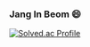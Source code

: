 ### Jang In Beom 😄

[![Solved.ac Profile](http://mazassumnida.wtf/api/v2/generate_badge?boj=jjanginbeom)](https://solved.ac/jjanginbeom/)
<!--
**jjangin/jjangin** is a ✨ _special_ ✨ repository because its `README.md` (this file) appears on your GitHub profile.

Here are some ideas to get you started:

- 🔭 I’m currently working on ...
- 🌱 I’m currently learning ...
- 👯 I’m looking to collaborate on ...
- 🤔 I’m looking for help with ...
- 💬 Ask me about ...
- 📫 How to reach me: ...
- 😄 Pronouns: ...
- ⚡ Fun fact: ...
-->
